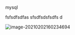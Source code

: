 mysql

fsfsdfsdfas sfsdfsdsfsdfs d

![image-20210202160234694](https://i.loli.net/2021/02/02/W5cYtGSUb6HulNm.png)